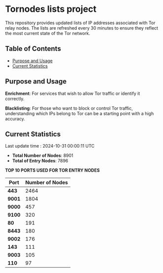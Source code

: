 # Tornodes lists project

This repository provides updated lists of IP addresses associated with Tor relay nodes. The lists are refreshed every 30 minutes to ensure they reflect the most current state of the Tor network.

## Table of Contents

- [Purpose and Usage](#purpose-and-usage)
- [Current Statistics](#current-statistics)


## Purpose and Usage

**Enrichment**: For services that wish to allow Tor traffic or identify it correctly.

**Blacklisting**: For those who want to block or control Tor traffic, understanding which IPs belong to Tor can be a starting point with a high accuracy.

## Current Statistics

Last update time : 2024-10-31 00:00:11 UTC

- **Total Number of Nodes**: 8901
- **Total of Entry Nodes**: 7896

**TOP 10 PORTS USED FOR TOR ENTRY NODES**

| **Port** | **Number of Nodes** |
|------|-----------------|
| **443**   | 2464  |
| **9001**   | 1804  |
| **9000**   | 457  |
| **9100**   | 320  |
| **80**   | 191  |
| **8443**   | 180  |
| **9002**   | 176  |
| **143**   | 111  |
| **9003**   | 105  |
| **110**   | 97  |

